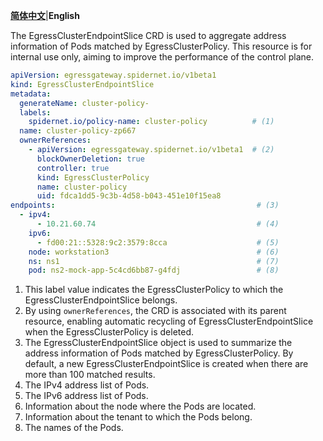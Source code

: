 [**简体中文**](./EgressClusterEndpointSlice.zh.md)|**English**

The EgressClusterEndpointSlice CRD is used to aggregate address information of Pods matched by EgressClusterPolicy. This resource is for internal use only, aiming to improve the performance of the control plane.

```yaml
apiVersion: egressgateway.spidernet.io/v1beta1
kind: EgressClusterEndpointSlice
metadata:
  generateName: cluster-policy-
  labels:
    spidernet.io/policy-name: cluster-policy          # (1)
  name: cluster-policy-zp667
  ownerReferences:
    - apiVersion: egressgateway.spidernet.io/v1beta1  # (2)
      blockOwnerDeletion: true
      controller: true
      kind: EgressClusterPolicy
      name: cluster-policy
      uid: fdca1dd5-9c3b-4d58-b043-451e10f15ea8
endpoints:                                             # (3)
  - ipv4:
      - 10.21.60.74                                    # (4)
    ipv6:
      - fd00:21::5328:9c2:3579:8cca                    # (5)
    node: workstation3                                 # (6)
    ns: ns1                                            # (7)
    pod: ns2-mock-app-5c4cd6bb87-g4fdj                 # (8)
```

1. This label value indicates the EgressClusterPolicy to which the EgressClusterEndpointSlice belongs.
2. By using `ownerReferences`, the CRD is associated with its parent resource, enabling automatic recycling of EgressClusterEndpointSlice when the EgressClusterPolicy is deleted.
3. The EgressClusterEndpointSlice object is used to summarize the address information of Pods matched by EgressClusterPolicy. By default, a new EgressClusterEndpointSlice is created when there are more than 100 matched results.
4. The IPv4 address list of Pods.
5. The IPv6 address list of Pods.
6. Information about the node where the Pods are located.
7. Information about the tenant to which the Pods belong.
8. The names of the Pods.
